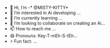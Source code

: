  - 👋 Hi, I’m -* @MISTY-KITTY*
- 👀 I’m interested in Ai developing ...
- 🌱 I’m currently learning ...
- 💞️ I’m looking to collaborate on  creating an Ai...
- 📫 How to reach me ...
- 😄 Pronouns: Key-T-mEh-S-tEh...
- ⚡ Fun fact: ...

<!---
MISTYKITTY/MISTYKITTY is a ✨ special ✨ repository because its `README.md` (this file) appears on your GitHub profile.
You can click the Preview link to take a look at your changes.
--->
